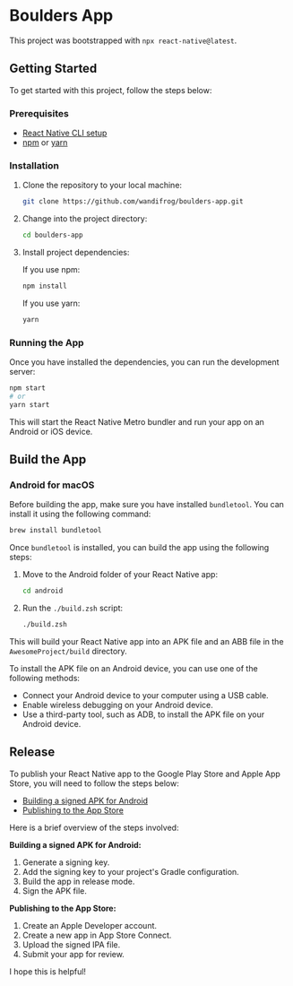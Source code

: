# Boulders App

This project was bootstrapped with `npx react-native@latest`.

## Getting Started

To get started with this project, follow the steps below:

### Prerequisites

- [React Native CLI setup](https://reactnative.dev/docs/environment-setup)
- [npm](https://www.npmjs.com/) or [yarn](https://yarnpkg.com/)

### Installation

1. Clone the repository to your local machine:
    ```sh
    git clone https://github.com/wandifrog/boulders-app.git
    ```

2. Change into the project directory:
    ```sh
    cd boulders-app
    ```

3. Install project dependencies:

    If you use npm:
    ```sh
    npm install
    ```

    If you use yarn:
    ```sh
    yarn
    ```

### Running the App

Once you have installed the dependencies, you can run the development server:
```sh
npm start
# or
yarn start
```

This will start the React Native Metro bundler and run your app on an Android or iOS device.

## Build the App

### Android for macOS

Before building the app, make sure you have installed `bundletool`. You can install it using the following command:
```sh
brew install bundletool
```

Once `bundletool` is installed, you can build the app using the following steps:

1. Move to the Android folder of your React Native app:
   ```sh
   cd android
   ```
2. Run the `./build.zsh` script:
   ```sh
   ./build.zsh
   ```
This will build your React Native app into an APK file and an ABB file in the `AwesomeProject/build` directory.

To install the APK file on an Android device, you can use one of the following methods:

* Connect your Android device to your computer using a USB cable.
* Enable wireless debugging on your Android device.
* Use a third-party tool, such as ADB, to install the APK file on your Android device.

## Release

To publish your React Native app to the Google Play Store and Apple App Store, you will need to follow the steps below:

* [Building a signed APK for Android](https://reactnative.dev/docs/signed-apk-android)
* [Publishing to the App Store](https://reactnative.dev/docs/publishing-to-app-store)

Here is a brief overview of the steps involved:

**Building a signed APK for Android:**

1. Generate a signing key.
2. Add the signing key to your project's Gradle configuration.
3. Build the app in release mode.
4. Sign the APK file.

**Publishing to the App Store:**

1. Create an Apple Developer account.
2. Create a new app in App Store Connect.
3. Upload the signed IPA file.
4. Submit your app for review.

I hope this is helpful!